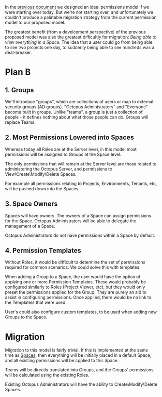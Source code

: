 In the [previous document](SimplifiedPermissions.md) we designed an ideal permissions model if we were starting over today.  But we're not starting over, and unfortunately we couldn't produce a palatable migration strategy from the current permission model to our proposed model.

The greatest benefit (from a development perspective) of the previous proposed model was also the greatest difficultly for migration: _Being able to view everything in a Space_.  The idea that a user could go from being able to see two projects one day, to suddenly being able to see hundreds was a deal-breaker. 

# Plan B 

## 1. Groups
We'll introduce "groups", which are collections of users or map to external security groups (AD groups). "Octopus Administrators" and "Everyone" become built in groups. Unlike "teams", a group is just a collection of people - it defines nothing about what those people can do. Groups will replace Teams.

## 2. Most Permissions Lowered into Spaces
Whereas today all Roles are at the Server level, in this model most permissions will be assigned to Groups at the Space level.  

The only permissions that will remain at the Server level are those related to administering the Octopus Server, and permissions to View\Create\Modify\Delete Spaces. 

For example all permissions relating to Projects, Environments, Tenants, etc, will be pushed down into the Spaces.

## 3. Space Owners 
Spaces will have owners.  The owners of a Space can assign permissions for the Space.  Octopus Administrators will be able to delegate the management of a Space.   

Octopus Administrators do not have permissions within a Space by default.

## 4. Permission Templates
Without Roles, it would be difficult to determine the set of permissions required for common scenarios.  We could solve this with templates.

When adding a Group to a Space, the user would have the option of applying one or more Permission Templates.  These would probably be configured similarly to Roles (Project Viewer, etc), but they would only preset the permissions applied for the Group. They are purely an aid to assist in configuring permissions. Once applied, there would be no link to the Template\s that were used.  

User's could also configure custom templates, to be used when adding new Groups to the Space.   

# Migration

Migration to this model is fairly trivial.  If this is implemented at the same time as [Spaces](../Spaces/index.md), then everything will be initially placed in a default Space, and all existing permissions will be applied to this Space.  

Teams will be directly translated into Groups, and the Groups' permissions will be calculated using the existing Roles.

Existing Octopus Administrators will have the ability to Create\Modify\Delete Spaces.

